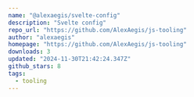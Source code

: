 ```yaml
---
name: "@alexaegis/svelte-config"
description: "Svelte config"
repo_url: "https://github.com/AlexAegis/js-tooling"
author: "alexaegis"
homepage: "https://github.com/AlexAegis/js-tooling"
downloads: 3
updated: "2024-11-30T21:42:24.347Z"
github_stars: 8
tags: 
  - tooling
---
```

